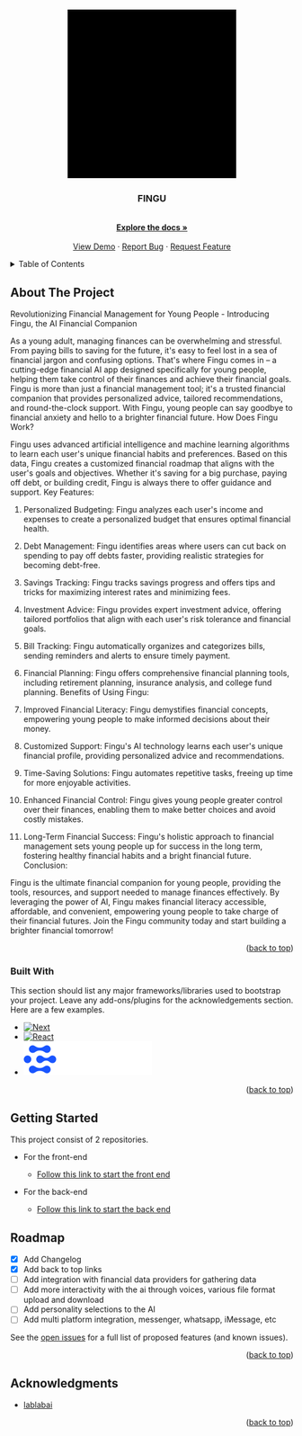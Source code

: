 <!-- Improved compatibility of back to top link: See: https://github.com/othneildrew/Best-README-Template/pull/73 -->
<a name="readme-top"></a>
<!--
*** Thanks for checking out the Best-README-Template. If you have a suggestion
*** that would make this better, please fork the repo and create a pull request
*** or simply open an issue with the tag "enhancement".
*** Don't forget to give the project a star!
*** Thanks again! Now go create something AMAZING! :D
-->



<!-- PROJECT SHIELDS -->
<!--
*** I'm using markdown "reference style" links for readability.
*** Reference links are enclosed in brackets [ ] instead of parentheses ( ).
*** See the bottom of this document for the declaration of the reference variables
*** for contributors-url, forks-url, etc. This is an optional, concise syntax you may use.
*** https://www.markdownguide.org/basic-syntax/#reference-style-links
-->
<!-- [![Contributors][contributors-shield]][contributors-url]
[![Forks][forks-shield]][forks-url]
[![Stargazers][stars-shield]][stars-url]
[![Issues][issues-shield]][issues-url]
[![MIT License][license-shield]][license-url]
[![LinkedIn][linkedin-shield]][linkedin-url] -->



<!-- PROJECT LOGO -->
<br />
<div align="center">
    <img src="./client/public/FINGU_logo.gif" alt="Logo" width="auto" height="300">
  </a>

  <h3 align="center">FINGU</h3>

  <p align="center">
    <br />
    <a href="https://github.com/othneildrew/Best-README-Template"><strong>Explore the docs »</strong></a>
    <br />
    <br />
    <a href="https://fingu-frontend-theta.vercel.app/">View Demo</a>
    ·
    <a href="https://github.com/vikyw89/fingu-frontend/issues/new?assignees=&labels=bug&projects=&template=bug-report---.md">Report Bug</a>
    ·
    <a href="https://github.com/vikyw89/fingu-frontend/issues/new?assignees=&labels=enhancement&projects=&template=feature-request---.md">Request Feature</a>
  </p>
</div>



<!-- TABLE OF CONTENTS -->
<details>
  <summary>Table of Contents</summary>
  <ol>
    <li>
      <a href="#about-the-project">About The Project</a>
      <ul>
        <li><a href="#built-with">Built With</a></li>
      </ul>
    </li>
    <li>
      <a href="#getting-started">Getting Started</a>
    </li>
    <li><a href="#roadmap">Roadmap</a></li>
    <li><a href="#acknowledgments">Acknowledgments</a></li>
  </ol>
</details>



<!-- ABOUT THE PROJECT -->
## About The Project

Revolutionizing Financial Management for Young People - Introducing Fingu, the AI Financial Companion

As a young adult, managing finances can be overwhelming and stressful. From paying bills to saving for the future, it's easy to feel lost in a sea of financial jargon and confusing options. That's where Fingu comes in – a cutting-edge financial AI app designed specifically for young people, helping them take control of their finances and achieve their financial goals.
Fingu is more than just a financial management tool; it's a trusted financial companion that provides personalized advice, tailored recommendations, and round-the-clock support. With Fingu, young people can say goodbye to financial anxiety and hello to a brighter financial future.
How Does Fingu Work?

Fingu uses advanced artificial intelligence and machine learning algorithms to learn each user's unique financial habits and preferences. Based on this data, Fingu creates a customized financial roadmap that aligns with the user's goals and objectives. Whether it's saving for a big purchase, paying off debt, or building credit, Fingu is always there to offer guidance and support.
Key Features:

1. Personalized Budgeting: Fingu analyzes each user's income and expenses to create a personalized budget that ensures optimal financial health.
2. Debt Management: Fingu identifies areas where users can cut back on spending to pay off debts faster, providing realistic strategies for becoming debt-free.
3. Savings Tracking: Fingu tracks savings progress and offers tips and tricks for maximizing interest rates and minimizing fees.
4. Investment Advice: Fingu provides expert investment advice, offering tailored portfolios that align with each user's risk tolerance and financial goals.
5. Bill Tracking: Fingu automatically organizes and categorizes bills, sending reminders and alerts to ensure timely payment.
6. Financial Planning: Fingu offers comprehensive financial planning tools, including retirement planning, insurance analysis, and college fund planning.
Benefits of Using Fingu:


1. Improved Financial Literacy: Fingu demystifies financial concepts, empowering young people to make informed decisions about their money.
2. Customized Support: Fingu's AI technology learns each user's unique financial profile, providing personalized advice and recommendations.
3. Time-Saving Solutions: Fingu automates repetitive tasks, freeing up time for more enjoyable activities.
4. Enhanced Financial Control: Fingu gives young people greater control over their finances, enabling them to make better choices and avoid costly mistakes.
5. Long-Term Financial Success: Fingu's holistic approach to financial management sets young people up for success in the long term, fostering healthy financial habits and a bright financial future.
Conclusion:

Fingu is the ultimate financial companion for young people, providing the tools, resources, and support needed to manage finances effectively. By leveraging the power of AI, Fingu makes financial literacy accessible, affordable, and convenient, empowering young people to take charge of their financial futures. Join the Fingu community today and start building a brighter financial tomorrow!

<p align="right">(<a href="#readme-top">back to top</a>)</p>



### Built With

This section should list any major frameworks/libraries used to bootstrap your project. Leave any add-ons/plugins for the acknowledgements section. Here are a few examples.

* [![Next][Next.js]][Next-url]
* [![React][React.js]][React-url]
* ![!\[Alt text\](<../../Downloads/Clarifai - The Worlds AI.svg>)](<client/public/Clarifai - The Worlds AI.svg>)

<p align="right">(<a href="#readme-top">back to top</a>)</p>



<!-- GETTING STARTED -->
## Getting Started

This project consist of 2 repositories.

- For the front-end 
  - [Follow this link to start the front end](client/README.md)

- For the back-end
  - [Follow this link to start the back end](https://github.com/Ahmed14z/FINGU_Assistant)


<!-- ROADMAP -->
## Roadmap

- [x] Add Changelog
- [x] Add back to top links
- [ ] Add integration with financial data providers for gathering data
- [ ] Add more interactivity with the ai through voices, various file format upload and download
- [ ] Add personality selections to the AI
- [ ] Add multi platform integration, messenger, whatsapp, iMessage, etc

See the [open issues](https://github.com/vikyw89/fingu-frontend/issues) for a full list of proposed features (and known issues).

<p align="right">(<a href="#readme-top">back to top</a>)</p>


<!-- ACKNOWLEDGMENTS -->
## Acknowledgments

* [lablabai](https://lablab-ai.webpkgcache.com/doc/-/s/lablab.ai/event/llama-2-hackathon-with-clarifai)

<p align="right">(<a href="#readme-top">back to top</a>)</p>



<!-- MARKDOWN LINKS & IMAGES -->
<!-- https://www.markdownguide.org/basic-syntax/#reference-style-links -->
[contributors-shield]: https://img.shields.io/github/contributors/othneildrew/Best-README-Template.svg?style=for-the-badge
[contributors-url]: https://github.com/othneildrew/Best-README-Template/graphs/contributors
[forks-shield]: https://img.shields.io/github/forks/othneildrew/Best-README-Template.svg?style=for-the-badge
[forks-url]: https://github.com/othneildrew/Best-README-Template/network/members
[stars-shield]: https://img.shields.io/github/stars/othneildrew/Best-README-Template.svg?style=for-the-badge
[stars-url]: https://github.com/othneildrew/Best-README-Template/stargazers
[issues-shield]: https://img.shields.io/github/issues/othneildrew/Best-README-Template.svg?style=for-the-badge
[issues-url]: https://github.com/othneildrew/Best-README-Template/issues
[license-shield]: https://img.shields.io/github/license/othneildrew/Best-README-Template.svg?style=for-the-badge
[license-url]: https://github.com/othneildrew/Best-README-Template/blob/master/LICENSE.txt
[linkedin-shield]: https://img.shields.io/badge/-LinkedIn-black.svg?style=for-the-badge&logo=linkedin&colorB=555
[linkedin-url]: https://linkedin.com/in/othneildrew
[product-screenshot]: images/screenshot.png
[Next.js]: https://img.shields.io/badge/next.js-000000?style=for-the-badge&logo=nextdotjs&logoColor=white
[Next-url]: https://nextjs.org/
[React.js]: https://img.shields.io/badge/React-20232A?style=for-the-badge&logo=react&logoColor=61DAFB
[React-url]: https://reactjs.org/
[Vue.js]: https://img.shields.io/badge/Vue.js-35495E?style=for-the-badge&logo=vuedotjs&logoColor=4FC08D
[Vue-url]: https://vuejs.org/
[Angular.io]: https://img.shields.io/badge/Angular-DD0031?style=for-the-badge&logo=angular&logoColor=white
[Angular-url]: https://angular.io/
[Svelte.dev]: https://img.shields.io/badge/Svelte-4A4A55?style=for-the-badge&logo=svelte&logoColor=FF3E00
[Svelte-url]: https://svelte.dev/
[Laravel.com]: https://img.shields.io/badge/Laravel-FF2D20?style=for-the-badge&logo=laravel&logoColor=white
[Laravel-url]: https://laravel.com
[Bootstrap.com]: https://img.shields.io/badge/Bootstrap-563D7C?style=for-the-badge&logo=bootstrap&logoColor=white
[Bootstrap-url]: https://getbootstrap.com
[JQuery.com]: https://img.shields.io/badge/jQuery-0769AD?style=for-the-badge&logo=jquery&logoColor=white
[JQuery-url]: https://jquery.com 
